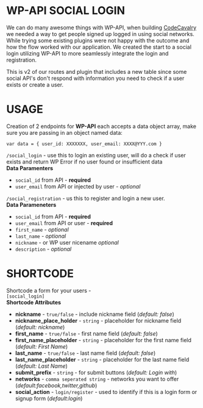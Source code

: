 # WP-API SOCIAL LOGIN
We can do many awesome things with WP-API, when building [CodeCavalry](https://codecavalry.com) we needed a way to get people signed up logged in using social networks. While trying some existing plugins were not happy with the outcome and how the flow worked with our application. We created the start to a social login utilizing WP-API to more seamlessly integrate the login and registration.
  
This is v2 of our routes and plugin that includes a new table since some social API's don't respond with information you need to check if a user exists or create a user.
  
  
# USAGE #
Creation of 2 endpoints for __WP-API__  each accepts a data object array, make sure you are passing in an object named data:
  
`var data = { user_id: XXXXXXX, user_email: XXXX@YYY.com }`  
  
`/social_login` - use this to login an existing user, will do a check if user exists and return WP Error if no user found or insufficient data  
__Data Paramenters__  
* `social_id` from API - __required__
* `user_email` from API or injected by user - _optional_
  
  
`/social_registration` - us this to register and login a new user.  
__Data Parameneters__  
* `social_id` from API - __required__
* `user_email` from API or user - __required__
* `first_name` - _optional_
* `last_name` - _optional_
* `nickname` - or WP user nicename _optional_
* `description` - _optional_
  
  
# SHORTCODE #  
Shortcode a form for your users -  
`[social_login]`  
__Shortcode Attributes__ 
* __nickname__ - `true/false` - include nickname field (_default: false_)
* __nickname_place_holder__ - `string` - placeholder for nickname field (_default: nickname_)
* __first_name__  - `true/false` - first name field (_default: false_)
* __first_name_placeholder__ - `string` - placeholder for the first name field (_default: First Name_)
* __last_name__  - `true/false` - last name field (_default: false_)
* __last_name_placeholder__ - `string` - placeholder for the last name field (_default: Last Name_)
* __submit_prefix__ - `string` - for submit buttons (_default: Login with_)
* __networks__ - `comma seperated string` - networks you want to offer (_default:facebook,twitter,github_)
* __social_action__ - `login/register` - used to identify if this is a login form or signup form (_default:login_)

